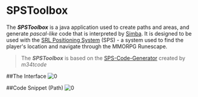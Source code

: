 # SPSToolbox

The **_SPSToolbox_** is a java application used to create paths and areas, and generate _pascal-like_ code that is interpreted by [Simba](https://github.com/MerlijnWajer/Simba). It is designed to be used with the [SRL Positioning System](https://github.com/SRL/SPS) (SPS) - a system used to find the player's location and navigate through the MMORPG Runescape.

>The **_SPSToolbox_** is based on the [SPS-Code-Generator](https://github.com/m34tcode/SPS-Code-Generator) created by _m34tcode_

##The Interface
![0](http://i.imgur.com/WCdxmtk.png)

##Code Snippet (Path)
![0](http://i.imgur.com/ArCzlmM.png)





